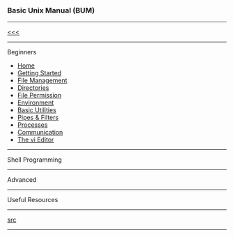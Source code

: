 
<h3>Basic Unix Manual (BUM)</h3>

---

[<<<](https://github.com/ttltrk/PRG/blob/master/MANUALS.MD)

---

Beginners

* <a href="#">Home</a>
* <a href="https://github.com/ttltrk/ELSE/blob/master/SHELL/BUM/01/BASICS.MD">Getting Started</a>
* <a href="https://github.com/ttltrk/ELSE/blob/master/SHELL/BUM/02/FILEM.MD">File Management</a>
* <a href="#">Directories</a>
* <a href="#">File Permission</a>
* <a href="#">Environment</a>
* <a href="#">Basic Utilities</a>
* <a href="#">Pipes & Filters</a>
* <a href="#">Processes</a>
* <a href="#">Communication</a>
* <a href="#">The vi Editor</a>

---

Shell Programming

---

Advanced

---

Useful Resources

---

[src](https://www.tutorialspoint.com/unix/unix-useful-commands.htm)

---
